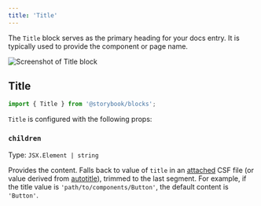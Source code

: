```yaml
---
title: 'Title'
---
```


The `Title` block serves as the primary heading for your docs entry. It is typically used to provide the component or page name.

![Screenshot of Title block](TK)

## Title

```js
import { Title } from '@storybook/blocks';
```

`Title` is configured with the following props:

### `children`

Type: `JSX.Element | string`

Provides the content. Falls back to value of `title` in an [attached](./doc-block-meta.md#attached-vs-unattached) CSF file (or value derived from [autotitle](../configure/sidebar-and-urls.md#csf-30-auto-titles)), trimmed to the last segment. For example, if the title value is `'path/to/components/Button'`, the default content is `'Button'`.

